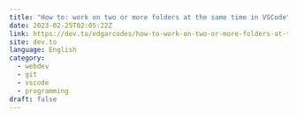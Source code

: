 ```yaml
---
title: "How to: work on two or more folders at the same time in VSCode"
date: 2023-02-25T02:05:22Z
link: https://dev.to/edgarcodes/how-to-work-on-two-or-more-folders-at-the-same-time-in-vscode-4bcg?utm_medium=RSS&utm_source=news.12bit.vn
site: dev.to
language: English
category:
  - webdev
  - git
  - vscode
  - programming
draft: false
---
```

